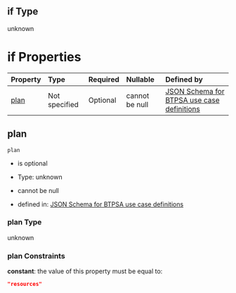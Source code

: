 ## if Type

unknown

# if Properties

| Property      | Type          | Required | Nullable       | Defined by                                                                                                                                                                                                                                  |
| :------------ | :------------ | :------- | :------------- | :------------------------------------------------------------------------------------------------------------------------------------------------------------------------------------------------------------------------------------------ |
| [plan](#plan) | Not specified | Optional | cannot be null | [JSON Schema for BTPSA use case definitions](btpsa-usecase-properties-services-items-allof-1-then-allof-75-then-allof-2-if-properties-plan.md "undefined#/properties/services/items/allOf/1/then/allOf/75/then/allOf/2/if/properties/plan") |

## plan



`plan`

*   is optional

*   Type: unknown

*   cannot be null

*   defined in: [JSON Schema for BTPSA use case definitions](btpsa-usecase-properties-services-items-allof-1-then-allof-75-then-allof-2-if-properties-plan.md "undefined#/properties/services/items/allOf/1/then/allOf/75/then/allOf/2/if/properties/plan")

### plan Type

unknown

### plan Constraints

**constant**: the value of this property must be equal to:

```json
"resources"
```

